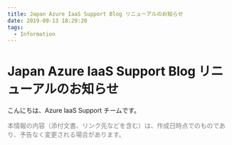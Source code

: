 ```yaml
---
title: Japan Azure IaaS Support Blog リニューアルのお知らせ
date: 2019-09-13 18:29:20
tags:
  - Information
---
```


# Japan Azure IaaS Support Blog リニューアルのお知らせ
こんにちは、Azure IaaS Support チームです。



<font color="gray">本情報の内容（添付文書、リンク先などを含む）は、作成日時点でのものであり、予告なく変更される場合があります。</font>
